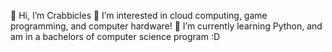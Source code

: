 👋 Hi, I’m Crabbicles
👀 I’m interested in cloud computing, game programming, and computer hardware!
🌱 I’m currently learning Python, and am in a bachelors of computer science program :D

